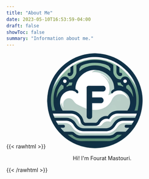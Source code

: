 ```yaml
---
title: "About Me"
date: 2023-05-10T16:53:59-04:00
draft: false
showToc: false
summary: "Information about me."
---
```


{{< rawhtml >}}
<img style="border-radius:50%;margin-left:auto;margin-right:auto;" width="50%" src="/logo.png" alt="Picture of me">
<p align="center">Hi! I'm Fourat Mastouri.</p>
{{< /rawhtml >}}

<!-- I'm a first-year Master's student in the [Department of Computer Science](https://cs.unc.edu) at [UNC](https://unc.edu). -->

<!-- In 9999, I graduated with highest distinction from UNC with a B.S. in Mathematics and a B.S. in Computer Science. -->

<!-- I was a head UTA for COMP311 (23S, 22F). I was a UTA for COMP210 ([22Su](https://www.cs.unc.edu/~kakiryan/teaching/summer-210/team/team.html)) and COMP110 ([22S](https://22s.comp110.com/resources/team.html), [21F](https://21f.comp110.com/resources/team.html), [21S](https://21s.comp110.com/resources/team.html)). I won the [Diane Pozefsky Learning Assistant Award](https://cs.unc.edu/about/awards/department-awards/pozefsky-la-award/) in 23S. -->

<!-- I live in [Apex](https://www.apexnc.org), North Carolina. I lived in [Lumberton](https://www.lumbertonnc.gov), North Carolina, for 10 years. -->

<!-- A fun fact about me: I used to [speedcube](/posts/cubing_pb). -->
